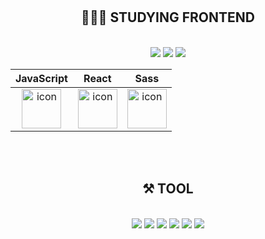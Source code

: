 <div align="center">

<br />
<br />
  
## 👩🏻‍💻 STUDYING FRONTEND

<br />
<div>
  <img src="https://img.shields.io/badge/html5-E34F26?style=flat&logo=HTML5&logoColor=white"/>
  <img src="https://img.shields.io/badge/css3-1572B6?style=flat&logo=CSS3&logoColor=white"/>
    <img src="https://img.shields.io/badge/styled%20components-DB7093?style=flat&logo=styled-components&logoColor=white"/>
</div>


  
|JavaScript|React|Sass|
| :--: | :--: | :--: |
| <img src="https://techstack-generator.vercel.app/js-icon.svg" alt="icon" width="63" height="63" /> |  <img src="https://techstack-generator.vercel.app/react-icon.svg" alt="icon" width="63" height="63" /> | <img src="https://techstack-generator.vercel.app/sass-icon.svg" alt="icon" width="63" height="63" /></div> |
<br />
<br />

## ⚒ TOOL
<br />
<div>
  <img src="https://img.shields.io/badge/vsCode-007ACC?style=flat&logo=Visual Studio Code&logoColor=white"/>
  <img src="https://img.shields.io/badge/Git-F05032?style=flat&logo=Git&logoColor=white"/>
  <img src="https://img.shields.io/badge/GitHub-181717?style=flat&logo=GitHub&logoColor=white"/>
  <img src="https://img.shields.io/badge/Notion-000000?style=flat&logo=Notion&logoColor=white"/>
  <img src="https://img.shields.io/badge/Slack-4A154B?style=flat&logo=Slack&logoColor=white"/>
<!--   <img src="https://img.shields.io/badge/AWS-232F3E?style=flat&logo=Amazon AWS&logoColor=white"/> -->
  <img src="https://img.shields.io/badge/Trello-0052CC?style=flat&logo=Trello&logoColor=white"/>
</div>
<br />
<br />
